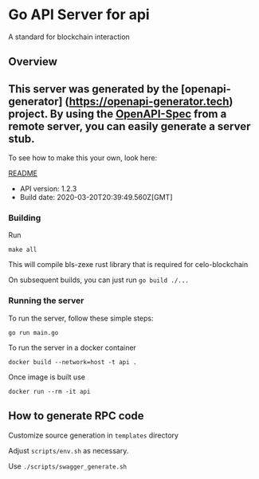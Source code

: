 # Go API Server for api

A standard for blockchain interaction

## Overview
This server was generated by the [openapi-generator]
(https://openapi-generator.tech) project.
By using the [OpenAPI-Spec](https://github.com/OAI/OpenAPI-Specification) from a remote server, you can easily generate a server stub.  
-

To see how to make this your own, look here:

[README](https://openapi-generator.tech)

- API version: 1.2.3
- Build date: 2020-03-20T20:39:49.560Z[GMT]

### Building

Run

```
make all
```

This will compile bls-zexe rust library that is required for celo-blockchain

On subsequent builds, you can just run `go build ./...`

### Running the server
To run the server, follow these simple steps:

```
go run main.go
```

To run the server in a docker container
```
docker build --network=host -t api .
```

Once image is built use
```
docker run --rm -it api 
```



## How to generate RPC code

Customize source generation in `templates` directory

Adjust `scripts/env.sh` as necessary.

Use `./scripts/swagger_generate.sh`
